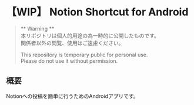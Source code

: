 # 【WIP】 Notion Shortcut for Android

> ** Warning **  
> 本リポジトリは個人的用途の為一時的に公開したものです。  
> 関係者以外の閲覧、使用はご遠慮ください。  
> 
> This repository is temporary public for personal use.  
> Please do not use it without permission.


## 概要
Notionへの投稿を簡単に行うためのAndroidアプリです。

